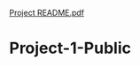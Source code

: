 [Project README.pdf](https://github.com/Jtorres239/Project-1-Public/files/7043425/Project.README.pdf)
# Project-1-Public
